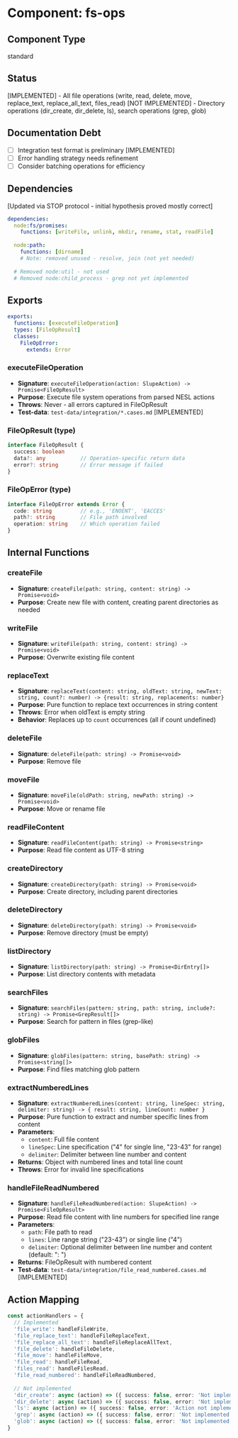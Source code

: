 # Component: fs-ops

## Component Type
standard

## Status
[IMPLEMENTED] - All file operations (write, read, delete, move, replace_text, replace_all_text, files_read)
[NOT IMPLEMENTED] - Directory operations (dir_create, dir_delete, ls), search operations (grep, glob)

## Documentation Debt
- [ ] Integration test format is preliminary [IMPLEMENTED]
- [ ] Error handling strategy needs refinement
- [ ] Consider batching operations for efficiency

## Dependencies

[Updated via STOP protocol - initial hypothesis proved mostly correct]

```yaml
dependencies:
  node:fs/promises:
    functions: [writeFile, unlink, mkdir, rename, stat, readFile]
    
  node:path:
    functions: [dirname]
    # Note: removed unused - resolve, join (not yet needed)
    
  # Removed node:util - not used
  # Removed node:child_process - grep not yet implemented
```

## Exports

```yaml
exports:
  functions: [executeFileOperation]
  types: [FileOpResult]
  classes:
    FileOpError:
      extends: Error
```

### executeFileOperation
- **Signature**: `executeFileOperation(action: SlupeAction) -> Promise<FileOpResult>`
- **Purpose**: Execute file system operations from parsed NESL actions
- **Throws**: Never - all errors captured in FileOpResult
- **Test-data**: `test-data/integration/*.cases.md` [IMPLEMENTED]

### FileOpResult (type)
```typescript
interface FileOpResult {
  success: boolean
  data?: any           // Operation-specific return data
  error?: string       // Error message if failed
}
```

### FileOpError (type)
```typescript
interface FileOpError extends Error {
  code: string         // e.g., 'ENOENT', 'EACCES'
  path?: string        // File path involved
  operation: string    // Which operation failed
}
```

## Internal Functions

### createFile
- **Signature**: `createFile(path: string, content: string) -> Promise<void>`
- **Purpose**: Create new file with content, creating parent directories as needed

### writeFile  
- **Signature**: `writeFile(path: string, content: string) -> Promise<void>`
- **Purpose**: Overwrite existing file content

### replaceText
- **Signature**: `replaceText(content: string, oldText: string, newText: string, count?: number) -> {result: string, replacements: number}`
- **Purpose**: Pure function to replace text occurrences in string content
- **Throws**: Error when oldText is empty string
- **Behavior**: Replaces up to `count` occurrences (all if count undefined)

### deleteFile
- **Signature**: `deleteFile(path: string) -> Promise<void>`
- **Purpose**: Remove file

### moveFile
- **Signature**: `moveFile(oldPath: string, newPath: string) -> Promise<void>`
- **Purpose**: Move or rename file

### readFileContent
- **Signature**: `readFileContent(path: string) -> Promise<string>`
- **Purpose**: Read file content as UTF-8 string

### createDirectory
- **Signature**: `createDirectory(path: string) -> Promise<void>`
- **Purpose**: Create directory, including parent directories

### deleteDirectory
- **Signature**: `deleteDirectory(path: string) -> Promise<void>`
- **Purpose**: Remove directory (must be empty)

### listDirectory
- **Signature**: `listDirectory(path: string) -> Promise<DirEntry[]>`
- **Purpose**: List directory contents with metadata

### searchFiles
- **Signature**: `searchFiles(pattern: string, path: string, include?: string) -> Promise<GrepResult[]>`
- **Purpose**: Search for pattern in files (grep-like)

### globFiles
- **Signature**: `globFiles(pattern: string, basePath: string) -> Promise<string[]>`
- **Purpose**: Find files matching glob pattern

### extractNumberedLines
- **Signature**: `extractNumberedLines(content: string, lineSpec: string, delimiter: string) -> { result: string, lineCount: number }`
- **Purpose**: Pure function to extract and number specific lines from content
- **Parameters**:
  - `content`: Full file content
  - `lineSpec`: Line specification ("4" for single line, "23-43" for range)
  - `delimiter`: Delimiter between line number and content
- **Returns**: Object with numbered lines and total line count
- **Throws**: Error for invalid line specifications

### handleFileReadNumbered
- **Signature**: `handleFileReadNumbered(action: SlupeAction) -> Promise<FileOpResult>`
- **Purpose**: Read file content with line numbers for specified line range
- **Parameters**: 
  - `path`: File path to read
  - `lines`: Line range string ("23-43") or single line ("4")
  - `delimiter`: Optional delimiter between line number and content (default: ": ")
- **Returns**: FileOpResult with numbered content
- **Test-data**: `test-data/integration/file_read_numbered.cases.md` [IMPLEMENTED]

## Action Mapping

```typescript
const actionHandlers = {
  // Implemented
  'file_write': handleFileWrite,
  'file_replace_text': handleFileReplaceText,
  'file_replace_all_text': handleFileReplaceAllText,
  'file_delete': handleFileDelete,
  'file_move': handleFileMove,
  'file_read': handleFileRead,
  'files_read': handleFilesRead,
  'file_read_numbered': handleFileReadNumbered,
  
  // Not implemented
  'dir_create': async (action) => ({ success: false, error: 'Not implemented' }),
  'dir_delete': async (action) => ({ success: false, error: 'Not implemented' }),
  'ls': async (action) => ({ success: false, error: 'Action not implemented: ls' }),
  'grep': async (action) => ({ success: false, error: 'Not implemented' }),
  'glob': async (action) => ({ success: false, error: 'Not implemented' })
}
```